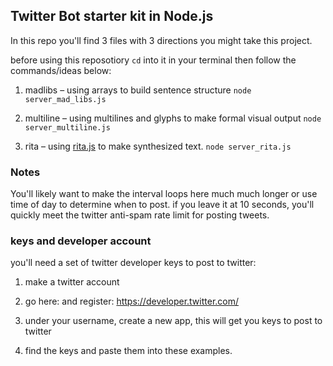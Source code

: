 ## Twitter Bot starter kit in Node.js

In this repo you'll find 3 files with 3 directions you might take this project.

before using this reposotiory `cd` into it in your terminal then follow the commands/ideas below:

1. madlibs – using arrays to build sentence structure `node server_mad_libs.js`

1. multiline – using multilines and glyphs to make formal visual output `node server_multiline.js`

1. rita – using [rita.js](http://rednoise.org/rita/) to make synthesized text.  `node server_rita.js`


### Notes
You'll likely want to make the interval loops here much much longer or use time of day to determine when to post. if you leave it at 10 seconds, you'll quickly meet the twitter anti-spam rate limit for posting tweets.

### keys and developer account
you'll need a set of twitter developer keys to post to twitter:

1. make a twitter account

1. go here: and register: https://developer.twitter.com/
1. under your username, create a new app, this will get you keys to post to twitter
1. find the keys and paste them into these examples.
